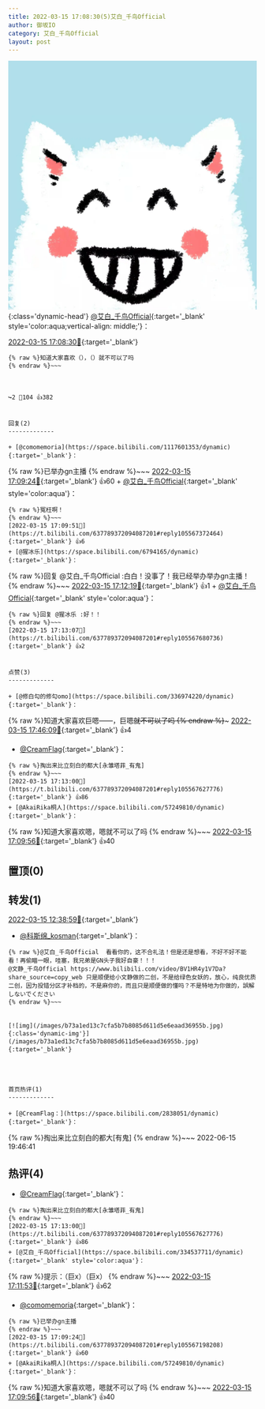 ```yaml
---
title: 2022-03-15 17:08:30(5)艾白_千鸟Official
author: 御坂IO
category: 艾白_千鸟Official
layout: post
---
```


![img](/images/9ae8b9445fd0665cc014d9080156a45271be73c6.jpg){:class='dynamic-head'}
[@艾白_千鸟Official](https://space.bilibili.com/334537711/dynamic){:target='_blank' style='color:aqua;vertical-align: middle;'}：

[2022-03-15 17:08:30🔗](https://t.bilibili.com/637789372094087201){:target='_blank'}

~~~
{% raw %}知道大家喜欢（），（）就不可以了吗
{% endraw %}~~~



↪️2 💬104 👍382


回复(2)
-------------

+ [@comomemoria](https://space.bilibili.com/1117601353/dynamic){:target='_blank'}：
~~~
{% raw %}已举办gn主播
{% endraw %}~~~
[2022-03-15 17:09:24🔗](https://t.bilibili.com/637789372094087201#reply105567198208){:target='_blank'} 👍60
    + [@艾白_千鸟Official](https://space.bilibili.com/334537711/dynamic){:target='_blank' style='color:aqua'}：
~~~
{% raw %}冤枉啊！
{% endraw %}~~~
[2022-03-15 17:09:51🔗](https://t.bilibili.com/637789372094087201#reply105567372464){:target='_blank'} 👍6
+ [@猩冰乐](https://space.bilibili.com/6794165/dynamic){:target='_blank'}：
~~~
{% raw %}回复 @艾白_千鸟Official :白白！没事了！我已经举办举办gn主播！
{% endraw %}~~~
[2022-03-15 17:12:19🔗](https://t.bilibili.com/637789372094087201#reply105567552496){:target='_blank'} 👍1
    + [@艾白_千鸟Official](https://space.bilibili.com/334537711/dynamic){:target='_blank' style='color:aqua'}：
~~~
{% raw %}回复 @猩冰乐 :好！！
{% endraw %}~~~
[2022-03-15 17:13:07🔗](https://t.bilibili.com/637789372094087201#reply105567680736){:target='_blank'} 👍2


点赞(3)
-------------

+ [@修白勾的修勾omo](https://space.bilibili.com/336974220/dynamic){:target='_blank'}：
~~~
{% raw %}知道大家喜欢巨嗯——，巨嗯~~就不可以了吗
{% endraw %}~~~
[2022-03-15 17:46:09🔗](https://t.bilibili.com/637789372094087201#reply105570780384){:target='_blank'} 👍4
+ [@CreamFlag](https://space.bilibili.com/2838051/dynamic){:target='_blank'}：
~~~
{% raw %}掏出来比立刻白的都大[永雏塔菲_有鬼]
{% endraw %}~~~
[2022-03-15 17:13:00🔗](https://t.bilibili.com/637789372094087201#reply105567627776){:target='_blank'} 👍86
+ [@AkaiRika桐人](https://space.bilibili.com/57249810/dynamic){:target='_blank'}：
~~~
{% raw %}知道大家喜欢嗯，嗯就不可以了吗
{% endraw %}~~~
[2022-03-15 17:09:56🔗](https://t.bilibili.com/637789372094087201#reply105567258704){:target='_blank'} 👍40


置顶(0)
-------------



转发(1)
-------------

[2022-03-15 12:38:59🔗](https://t.bilibili.com/637719918177943552){:target='_blank'}
+ [@科斯绵_kosman](https://space.bilibili.com/5808919/dynamic){:target='_blank'}：
~~~
{% raw %}@艾白_千鸟Official  看看你的，这不合礼法！但是还是想看，不好不好不能看！再偷瞄一眼，哇塞，我兄弟是GN头子我好自豪！！！
@文静_千鸟Official https://www.bilibili.com/video/BV1HR4y1V7Da?share_source=copy_web 只是顺便给小文静做的二创，不是给绿色女妖的，放心，纯良优质二创，因为投错分区才补档的，不是麻你的，而且只是顺便做的懂吗？不是特地为你做的，誤解しないでください 
{% endraw %}~~~


[![img](/images/b73a1ed13c7cfa5b7b8085d611d5e6eaad36955b.jpg){:class='dynamic-img'}](/images/b73a1ed13c7cfa5b7b8085d611d5e6eaad36955b.jpg){:target='_blank'}




首页热评(1)
-------------

+ [@CreamFlag：](https://space.bilibili.com/2838051/dynamic){:target='_blank'}：
~~~
{% raw %}掏出来比立刻白的都大[有鬼]
{% endraw %}~~~
2022-06-15 19:46:41


热评(4)
-------------

+ [@CreamFlag](https://space.bilibili.com/2838051/dynamic){:target='_blank'}：
~~~
{% raw %}掏出来比立刻白的都大[永雏塔菲_有鬼]
{% endraw %}~~~
[2022-03-15 17:13:00🔗](https://t.bilibili.com/637789372094087201#reply105567627776){:target='_blank'} 👍86
+ [@艾白_千鸟Official](https://space.bilibili.com/334537711/dynamic){:target='_blank' style='color:aqua'}：
~~~
{% raw %}提示：（巨x）（巨x）
{% endraw %}~~~
[2022-03-15 17:11:53🔗](https://t.bilibili.com/637789372094087201#reply105567433504){:target='_blank'} 👍62
+ [@comomemoria](https://space.bilibili.com/1117601353/dynamic){:target='_blank'}：
~~~
{% raw %}已举办gn主播
{% endraw %}~~~
[2022-03-15 17:09:24🔗](https://t.bilibili.com/637789372094087201#reply105567198208){:target='_blank'} 👍60
+ [@AkaiRika桐人](https://space.bilibili.com/57249810/dynamic){:target='_blank'}：
~~~
{% raw %}知道大家喜欢嗯，嗯就不可以了吗
{% endraw %}~~~
[2022-03-15 17:09:56🔗](https://t.bilibili.com/637789372094087201#reply105567258704){:target='_blank'} 👍40


